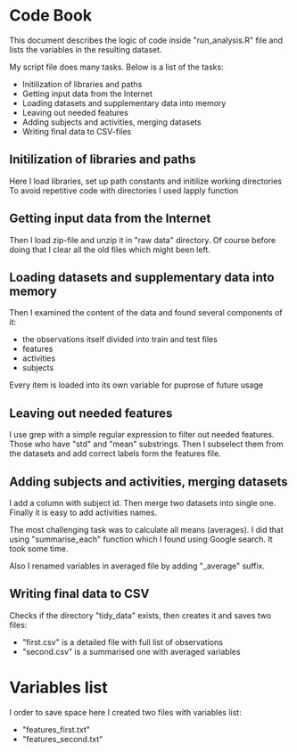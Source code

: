 # Code Book

This document describes the logic of code inside "run_analysis.R" file and lists the variables in the resulting dataset.

My script file does many tasks. Below is a list of the tasks:

* Initilization of libraries and paths
* Getting input data from the Internet
* Loading datasets and supplementary data into memory
* Leaving out needed features
* Adding subjects and activities, merging datasets
* Writing final data to CSV-files

## Initilization of libraries and paths

Here I load libraries, set up path constants and initilize working directories
To avoid repetitive code with directories I used lapply function

## Getting input data from the Internet

Then I load zip-file and unzip it in "raw data" directory.
Of course before doing that I clear all the old files which might been left.

## Loading datasets and supplementary data into memory

Then I examined the content of the data and found several components of it:

* the observations itself divided into train and test files
* features
* activities
* subjects

Every item is loaded into its own variable for puprose of future usage

## Leaving out needed features

I use grep with a simple regular expression to filter out needed features.
Those who have "std" and "mean" substrings.
Then I subselect them from the datasets and add correct labels form the features file.

## Adding subjects and activities, merging datasets

I add a column with subject id.
Then merge two datasets into single one.
Finally it is easy to add activities names.

The most challenging task was to calculate all means (averages).
I did that using "summarise_each" function which I found using Google search. It took some time.

Also I renamed variables in averaged file by adding "_average" suffix.

## Writing final data to CSV

Checks if the directory "tidy_data" exists, then creates it and saves two files:

* "first.csv" is a detailed file with full list of observations
* "second.csv" is a summarised one with averaged variables

# Variables list

I order to save space here I created two files with variables list:

* "features_first.txt"
* "features_second.txt"